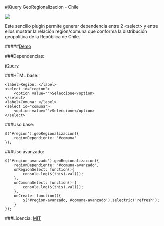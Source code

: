 #jQuery GeoRegionalizacion - Chile

![](https://dl.dropboxusercontent.com/u/3522/jquery-georecionalizacion.png)

Este sencillo plugin permite generar dependencia entre 2 &lt;select&gt; y entre ellos mostrar la relación región/comuna que conforma la distribución geopolítica de la República de Chile.

#####[Demo](http://www.csslab.cl/ejemplos/geoRegionalizacion/demo.html)

###Dependencias:

[jQuery](http://jquery.com/)

###HTML base:

	<label>Región: </label>
	<select id="region">
		<option value="">Seleccione</option>
	</select>
	<label>Comuna: </label>
	<select id="comuna">
		<option value="">Seleccione</option>
	</select>


###Uso base:

	$('#region').geoRegionalizacion({
   		regionDependiente: '#comuna'
	});

###Uso avanzado:

	$('#region-avanzado').geoRegionalizacion({
   		regionDependiente: '#comuna-avanzado',
      	onRegionSelect: function(){
      		console.log($(this).val());
   		},
   		onComunaSelect: function() {
      		console.log($(this).val());
   		},
   		onCreate: function(){
      		$('#region-avanzado, #comuna-avanzado').selectric('refresh');
   		}
	});

###Licencia:
[MIT](https://github.com/juanbrujo/georegionalizacion/blob/master/LICENSE)
